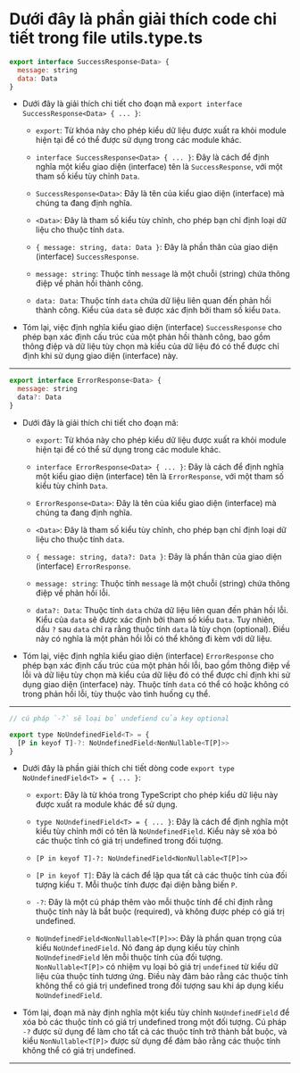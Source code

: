 # Dưới đây là phần giải thích code chi tiết trong file utils.type.ts

```jsx
export interface SuccessResponse<Data> {
  message: string
  data: Data
}
```

- Dưới đây là giải thích chi tiết cho đoạn mã `export interface SuccessResponse<Data> { ... }`:

  - `export`: Từ khóa này cho phép kiểu dữ liệu được xuất ra khỏi module hiện tại để có thể được sử dụng trong các module khác.

  - `interface SuccessResponse<Data> { ... }`: Đây là cách để định nghĩa một kiểu giao diện (interface) tên là `SuccessResponse`, với một tham số kiểu tùy chỉnh `Data`.

  - `SuccessResponse<Data>`: Đây là tên của kiểu giao diện (interface) mà chúng ta đang định nghĩa.

  - `<Data>`: Đây là tham số kiểu tùy chỉnh, cho phép bạn chỉ định loại dữ liệu cho thuộc tính `data`.

  - `{ message: string, data: Data }`: Đây là phần thân của giao diện (interface) `SuccessResponse`.

  - `message: string`: Thuộc tính `message` là một chuỗi (string) chứa thông điệp về phản hồi thành công.

  - `data: Data`: Thuộc tính `data` chứa dữ liệu liên quan đến phản hồi thành công. Kiểu của `data` sẽ được xác định bởi tham số kiểu `Data`.

- Tóm lại, việc định nghĩa kiểu giao diện (interface) `SuccessResponse` cho phép bạn xác định cấu trúc của một phản hồi thành công, bao gồm thông điệp và dữ liệu tùy chọn mà kiểu của dữ liệu đó có thể được chỉ định khi sử dụng giao diện (interface) này.

---

```jsx
export interface ErrorResponse<Data> {
  message: string
  data?: Data
}
```

- Dưới đây là giải thích chi tiết cho đoạn mã:

  - `export`: Từ khóa này cho phép kiểu dữ liệu được xuất ra khỏi module hiện tại để có thể sử dụng trong các module khác.

  - `interface ErrorResponse<Data> { ... }`: Đây là cách để định nghĩa một kiểu giao diện (interface) tên là `ErrorResponse`, với một tham số kiểu tùy chỉnh `Data`.

  - `ErrorResponse<Data>`: Đây là tên của kiểu giao diện (interface) mà chúng ta đang định nghĩa.

  - `<Data>`: Đây là tham số kiểu tùy chỉnh, cho phép bạn chỉ định loại dữ liệu cho thuộc tính `data`.

  - `{ message: string, data?: Data }`: Đây là phần thân của giao diện (interface) `ErrorResponse`.

  - `message: string`: Thuộc tính `message` là một chuỗi (string) chứa thông điệp về phản hồi lỗi.

  - `data?: Data`: Thuộc tính `data` chứa dữ liệu liên quan đến phản hồi lỗi. Kiểu của `data` sẽ được xác định bởi tham số kiểu `Data`. Tuy nhiên, dấu `?` sau `data` chỉ ra rằng thuộc tính `data` là tùy chọn (optional). Điều này có nghĩa là một phản hồi lỗi có thể không đi kèm với dữ liệu.

- Tóm lại, việc định nghĩa kiểu giao diện (interface) `ErrorResponse` cho phép bạn xác định cấu trúc của một phản hồi lỗi, bao gồm thông điệp về lỗi và dữ liệu tùy chọn mà kiểu của dữ liệu đó có thể được chỉ định khi sử dụng giao diện (interface) này. Thuộc tính `data` có thể có hoặc không có trong phản hồi lỗi, tùy thuộc vào tình huống cụ thể.

---

```jsx
// cú pháp `-?` sẽ loại bỏ undefiend của key optional

export type NoUndefinedField<T> = {
  [P in keyof T]-?: NoUndefinedField<NonNullable<T[P]>>
}
```

- Dưới đây là phần giải thích chi tiết dòng code `export type NoUndefinedField<T> = { ... }`:

  - `export`: Đây là từ khóa trong TypeScript cho phép kiểu dữ liệu này được xuất ra module khác để sử dụng.

  - `type NoUndefinedField<T> = { ... }`: Đây là cách để định nghĩa một kiểu tùy chỉnh mới có tên là `NoUndefinedField`. Kiểu này sẽ xóa bỏ các thuộc tính có giá trị undefined trong đối tượng.

  - `[P in keyof T]-?: NoUndefinedField<NonNullable<T[P]>>`

  - `[P in keyof T]`: Đây là cách để lặp qua tất cả các thuộc tính của đối tượng kiểu `T`. Mỗi thuộc tính được đại diện bằng biến `P`.

  - `-?`: Đây là một cú pháp thêm vào mỗi thuộc tính để chỉ định rằng thuộc tính này là bắt buộc (required), và không được phép có giá trị undefined.

  - `NoUndefinedField<NonNullable<T[P]>>`: Đây là phần quan trọng của kiểu `NoUndefinedField`. Nó đang áp dụng kiểu tùy chỉnh `NoUndefinedField` lên mỗi thuộc tính của đối tượng. `NonNullable<T[P]>` có nhiệm vụ loại bỏ giá trị `undefined` từ kiểu dữ liệu của thuộc tính tương ứng. Điều này đảm bảo rằng các thuộc tính không thể có giá trị undefined trong đối tượng sau khi áp dụng kiểu `NoUndefinedField`.

- Tóm lại, đoạn mã này định nghĩa một kiểu tùy chỉnh `NoUndefinedField` để xóa bỏ các thuộc tính có giá trị undefined trong một đối tượng. Cú pháp `-?` được sử dụng để làm cho tất cả các thuộc tính trở thành bắt buộc, và kiểu `NonNullable<T[P]>` được sử dụng để đảm bảo rằng các thuộc tính không thể có giá trị undefined.

---
